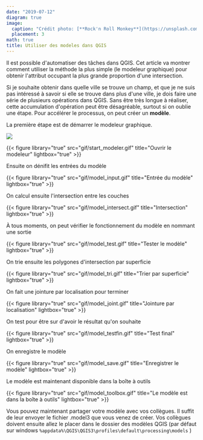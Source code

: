 ```yaml
---
date: "2019-07-12"
diagram: true
image:
  caption: "Crédit photo: [**Rock'n Roll Monkey**](https://unsplash.com/photos/R4WCbazrD1g)"
  placement: 3
math: true
title: Utiliser des modeles dans QGIS
---
```



Il est possible d'automatiser des tâches dans QGIS. Cet article va montrer comment utiliser la méthode la plus simple (le modeleur graphique) pour obtenir l'attribut occupant la plus grande proportion d'une intersection. 

Si je souhaite obtenir dans quelle ville se trouve un champ, et que je ne suis pas intéressé à savoir si elle se trouve dans plus d'une ville, je dois faire une série de plusieurs opérations dans QGIS. Sans être très longue à réaliser, cette accumulation d'opération peut être désagréable, surtout si on oublie une étape. Pour accélérer le processus, on peut créer un **modèle**.

La première étape est de démarrer le modeleur graphique.

![](/img/img/bouton/processingModel.png)

{{< figure library="true" src="gif/start_modeler.gif" title="Ouvrir le modeleur" lightbox="true" >}}


Ensuite on dénifit les entrées du modèle

{{< figure library="true" src="gif/model_input.gif" title="Entrée du modèle" lightbox="true" >}}

On calcul ensuite l'intersection entre les couches

{{< figure library="true" src="gif/model_intersect.gif" title="Intersection" lightbox="true" >}}

À tous moments, on peut vérifier le fonctionnement du modèle en nommant une sortie

{{< figure library="true" src="gif/model_test.gif" title="Tester le modèle" lightbox="true" >}}

On trie ensuite les polygones d'intersection par superficie

{{< figure library="true" src="gif/model_tri.gif" title="Trier par superficie" lightbox="true" >}}

On fait une jointure par localisation pour terminer

{{< figure library="true" src="gif/model_joint.gif" title="Jointure par localisation" lightbox="true" >}}

On test pour être sur d'avoir le résultat qu'on souhaite

{{< figure library="true" src="gif/model_testfin.gif" title="Test final" lightbox="true" >}}

On enregistre le modèle

{{< figure library="true" src="gif/model_save.gif" title="Enregistrer le modèle" lightbox="true" >}}

Le modèle est maintenant disponible dans la boîte à outils

{{< figure library="true" src="gif/model_toolbox.gif" title="Le modèle est dans la boîte à outils" lightbox="true" >}}

Vous pouvez maintenant partager votre modèle avec vos collègues. Il suffit de leur envoyer le fichier .model3 que vous venez de créer. Vos collègues doivent ensuite allez le placer dans le dossier des modèles QGIS (par défaut sur windows `%appdata%\QGIS\QGIS3\profiles\default\processing\models` )



